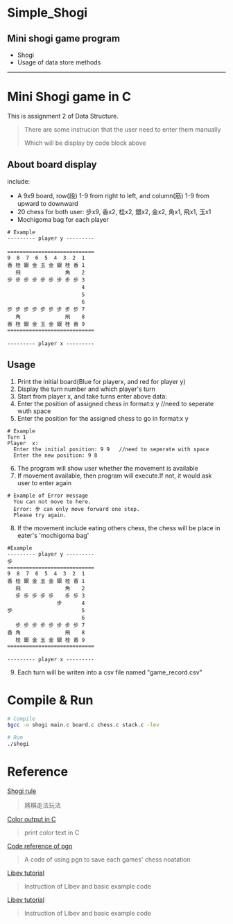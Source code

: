 # Simple_Shogi

## Mini shogi game program

* Shogi
* Usage of data store methods
 
-------------------------------------
# Mini Shogi game in C

This is assignment 2 of Data Structure.

> There are some instrucion that the user need to enter them manually 
> 
> Which will be display by code block above

## About board display
include:
* A 9x9 board, row(段) 1-9 from right to left, and column(筋) 1-9 from upward to downward
* 20 chess for both user: 步x9, 香x2, 桂x2, 銀x2, 金x2, 角x1, 飛x1, 玉x1
* Mochigoma bag for each player
```
# Example
--------- player y ---------
　　　　　　　　　　　　　　　　　　　　
============================
9  8  7  6  5  4  3  2  1  
香 桂 銀 金 玉 金 銀 桂 香 1
　 飛 　 　 　 　 　 角 　 2
步 步 步 步 步 步 步 步 步 3
　 　 　 　 　 　 　 　 　 4
　 　 　 　 　 　 　 　 　 5
　 　 　 　 　 　 　 　 　 6
步 步 步 步 步 步 步 步 步 7
　 角 　 　 　 　 　 飛 　 8
香 桂 銀 金 玉 金 銀 桂 香 9
============================
　　　　　　　　　　　　　　　　　　　　
--------- player x ---------
```

## Usage
1. Print the initial board(Blue for playerx, and red for player y)
2. Display the turn number and which player's turn
3. Start from player x, and take turns enter above data:
4. Enter the position of assigned chess in format:x y  //need to seperate wuth space
5. Enter the position for the assigned chess to go in format:x y
```
# Example
Turn 1
Player  x:
  Enter the initial position: 9 9   //need to seperate with space
  Enter the new position: 9 8
```
6. The program will show user whether the movement is available
7. If movement available, then program will execute.If not, it would ask user to enter again
```
# Example of Error message
  You can not move to here.
  Error: 步 can only move forward one step.
  Please try again.
```
8. If the movement include eating others chess, the chess will be place in eater's 'mochigoma bag'
```
#Example
--------- player y ---------
步 　　　　　　　　　　　　　　　　　　　
============================
9  8  7  6  5  4  3  2  1  
香 桂 銀 金 玉 金 銀 桂 香 1
　 飛 　 　 　 　 　 角 　 2
　 步 步 步 步 步 　 步 步 3
　 　 　 　 　 　 步 　 　 4
步 　 　 　 　 　 　 　 　 5
　 　 　 　 　 　 　 　 　 6
　 步 步 步 步 步 步 步 步 7
香 角 　 　 　 　 　 飛 　 8
　 桂 銀 金 玉 金 銀 桂 香 9
============================
　　　　　　　　　　　　　　　　　　　　
--------- player x ---------
```

9. Each turn will be writen into a csv file named "game_record.csv"

# Compile & Run

```sh
# Compile
$gcc -o shogi main.c board.c chess.c stack.c -lev

# Run
./shogi
```
# Reference
[Shogi rule](https://shogi.hk/Gameplay-of-Japanese-Chess-Shogi/)

> 將棋走法玩法

[Color output in C](https://www.796t.com/article.php?id=190246)

> print color text in C

[Code reference of pgn](https://github.com/cutechess/sloppy/blob/master/src/pgn.c)

> A code of using pgn to save each games' chess noatation

[Libev tutorial](https://gohalo.me/post/linux-libev.html)

> Instruction of Libev and basic example code

[Libev tutorial](https://github.com/redis/hiredis)

> Instruction of Libev and basic example code
